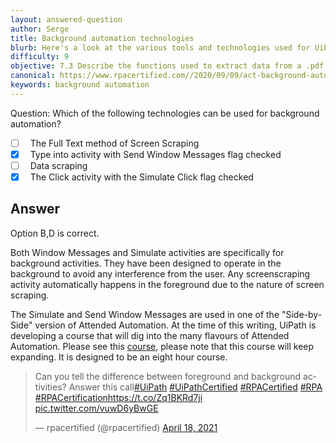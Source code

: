 ```yaml
---
layout: answered-question
author: Serge
title: Background automation technologies
blurb: Here's a look at the various tools and technologies used for UiPath background automations.
difficulty: 9
objective: 7.3 Describe the functions used to extract data from a .pdf file; for example, using OCR
canonical: https://www.rpacertified.com//2020/09/09/act-background-automation.html
keywords: background automation
---
```


Question:  Which of the following technologies can be used for background automation?

 - [ ] &nbsp;  The Full Text method of Screen Scraping
 - [X] &nbsp;  Type into activity with Send Window Messages flag checked
 - [ ] &nbsp;  Data scraping
 - [X] &nbsp;  The Click activity with the Simulate Click flag checked

## Answer

Option B,D is correct.

Both Window Messages and Simulate activities are specifically for background activities. They have been designed to operate in the background to avoid any interference from the user.  Any screenscraping activity automatically happens in the foreground due to the nature of screen scraping.

The Simulate and Send Window Messages are used in one of the "Side-by-Side" version of Attended Automation. At the time of this writing, UiPath is developing a course that will dig into the many flavours of Attended Automation.  Please see this <a href="https://academy.uipath.com/ContentLaunch?data=9l56OXCzC3%2fDtIEN9ONwYw%3d%3d">course</a>, please note that this course will keep expanding.  It is designed to be an eight hour course.

<blockquote class="twitter-tweet"><p lang="en" dir="ltr">Can you tell the difference between foreground and background activities? Answer this call<a href="https://twitter.com/hashtag/UiPath?src=hash&amp;ref_src=twsrc%5Etfw">#UiPath</a> <a href="https://twitter.com/hashtag/UiPathCertified?src=hash&amp;ref_src=twsrc%5Etfw">#UiPathCertified</a> <a href="https://twitter.com/hashtag/RPACertified?src=hash&amp;ref_src=twsrc%5Etfw">#RPACertified</a> <a href="https://twitter.com/hashtag/RPA?src=hash&amp;ref_src=twsrc%5Etfw">#RPA</a> <a href="https://twitter.com/hashtag/RPACertification?src=hash&amp;ref_src=twsrc%5Etfw">#RPACertification</a><a href="https://t.co/Zq1BKRd7ji">https://t.co/Zq1BKRd7ji</a> <a href="https://t.co/vuwD6yBwGE">pic.twitter.com/vuwD6yBwGE</a></p>&mdash; rpacertified (@rpacertified) <a href="https://twitter.com/rpacertified/status/1383819093569007621?ref_src=twsrc%5Etfw">April 18, 2021</a></blockquote> <script async src="https://platform.twitter.com/widgets.js" charset="utf-8"></script>
